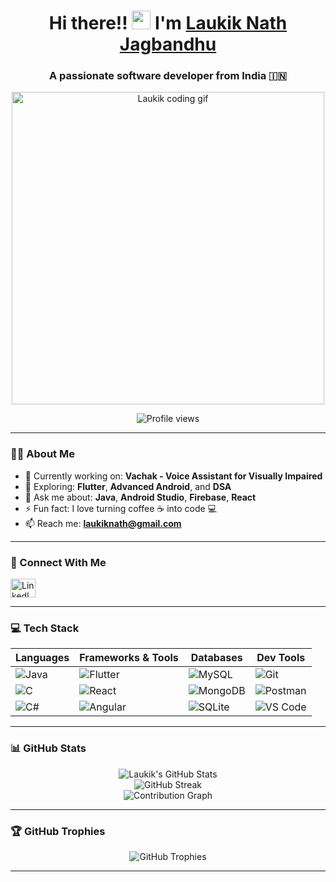 <h1 align="center">Hi there!! <img src="https://media.giphy.com/media/hvRJCLFzcasrR4ia7z/giphy.gif" width="30px"> I'm <a href="https://www.linkedin.com/in/laukik-nath-jagbandhu-70b43026a/" target="_blank">Laukik Nath Jagbandhu</a></h1>
<h3 align="center">A passionate software developer from India 🇮🇳</h3>

<p align="center">
  <img src="https://media.tenor.com/rePDfFd4WOsXOAAAAd/hacking.gif" alt="Laukik coding gif" width="500" />
</p>

<p align="center">
  <img src="https://komarev.com/ghpvc/?username=laukiknath&label=Profile%20views&color=0e75b6&style=flat" alt="Profile views"/>
</p>

---

### 👨‍💻 About Me
- 🔭 Currently working on: **Vachak - Voice Assistant for Visually Impaired**
- 🌱 Exploring: **Flutter**, **Advanced Android**, and **DSA**
- 💬 Ask me about: **Java**, **Android Studio**, **Firebase**, **React**
- ⚡ Fun fact: I love turning coffee ☕ into code 💻
- 📫 Reach me: **laukiknath@gmail.com**

---

### 🔗 Connect With Me
<p align="left">
  <a href="https://www.linkedin.com/in/laukik-nath-jagbandhu-70b43026a/" target="_blank">
    <img src="https://raw.githubusercontent.com/rahuldkjain/github-profile-readme-generator/master/src/images/icons/Social/linked-in-alt.svg" alt="LinkedIn" height="30" width="40"/>
  </a>
</p>

---

### 💻 Tech Stack

| Languages | Frameworks & Tools | Databases | Dev Tools |
|----------|---------------------|-----------|-----------|
| ![Java](https://img.shields.io/badge/Java-ED8B00?style=for-the-badge&logo=java&logoColor=white) | ![Flutter](https://img.shields.io/badge/Flutter-02569B?style=for-the-badge&logo=flutter&logoColor=white) | ![MySQL](https://img.shields.io/badge/MySQL-4479A1?style=for-the-badge&logo=mysql&logoColor=white) | ![Git](https://img.shields.io/badge/Git-F05032?style=for-the-badge&logo=git&logoColor=white) |
| ![C](https://img.shields.io/badge/C-00599C?style=for-the-badge&logo=c&logoColor=white) | ![React](https://img.shields.io/badge/React-20232A?style=for-the-badge&logo=react&logoColor=61DAFB) | ![MongoDB](https://img.shields.io/badge/MongoDB-4EA94B?style=for-the-badge&logo=mongodb&logoColor=white) | ![Postman](https://img.shields.io/badge/Postman-FF6C37?style=for-the-badge&logo=postman&logoColor=white) |
| ![C#](https://img.shields.io/badge/C%23-239120?style=for-the-badge&logo=c-sharp&logoColor=white) | ![Angular](https://img.shields.io/badge/Angular-DD0031?style=for-the-badge&logo=angular&logoColor=white) | ![SQLite](https://img.shields.io/badge/SQLite-07405E?style=for-the-badge&logo=sqlite&logoColor=white) | ![VS Code](https://img.shields.io/badge/VS_Code-007ACC?style=for-the-badge&logo=visual-studio-code&logoColor=white) |

---

### 📊 GitHub Stats

<p align="center">
  <img src="https://github-readme-stats.vercel.app/api?username=laukiknath&show_icons=true&theme=radical" alt="Laukik's GitHub Stats" />
  <br/>
  <img src="https://github-readme-streak-stats.herokuapp.com/?user=laukiknath&theme=radical" alt="GitHub Streak" />
  <br/>
  <img src="https://github-readme-activity-graph.cyclic.app/graph?username=laukiknath&theme=rogue" alt="Contribution Graph" />
</p>

---

### 🏆 GitHub Trophies

<p align="center">
  <img src="https://github-profile-trophy.vercel.app/?username=laukiknath&theme=dracula&no-bg=true&no-frame=true" alt="GitHub Trophies"/>
</p>

---

